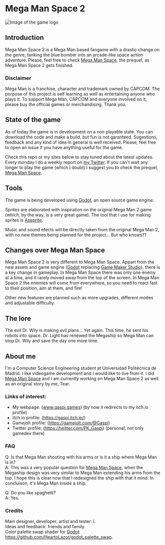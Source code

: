 # Mega Man Space 2

![Image of the game logo][logo]

## Introduction
Mega Man Space 2 is a Mega Man based fangame with a drastic
change on the genre, tanking the blue bomber into an arcade-like
space action adventure. Please, feel free to check 
[Mega Man Space], the prequel, as Mega Man Space 2 gets finished.

### Disclaimer
Mega Man is a franchise, character and trademark owned by CAPCOM.
The porpose of this project is self learning as well as entertaining
anyone who plays it. To support Mega Man, CAPCOM and everyone involved
on it, please buy the official games or merchandising. Thank you.

## State of the game
As of today the game is in development on a non playable state. You can
download the code and make a build, but fun is not garanteed. Sugestions,
feedback and any kind of idea in general is well received. Please, feel
free to open an issue if you have anything useful for the game.

Check this repo or my sites below to stay tuned about the latest updates.
Every monday I do a weekly report on [my Twitter](https://twitter.com/PK_Gaspi).
If you can't wait any longer to play the game (which I doubt) I suggest
you to check the prequel, [Mega Man Space].

## Tools
The game is being developed using [Godot], an open source game engine.  

Sprites are elaborated with inspiration on the original Mega Man 2 game
(which, by the way, is a very great game). The tool that I use for making
sprites is [Aseprite].  

Music and sound efects will be directly taken from the original Mega Man 2,
with no new themes being planned for the project... But who knows??

## Changes over Mega Man Space
Mega Man Space 2 is very different to Mega Man Space. Appart from the
new assets and game engine ([Godot] replacing [Game Maker Studio]), there
is a key change in gameplay. In Mega Man Space there was only one enemy
at a time, and it rarely moved away from the top of the screen. In Mega 
Man Space 2 the enemies will come from everywhere, so you need to react
fast to their position, aim at them, and fire!  

Other new features are planned such as more upgrades, different modes and
adjustable difficulty.

## The lore
The evil Dr. Wily is making evil plans... Yet again. This time, he sent his
robots into space. Dr. Light has renewed the Megaship so Mega Man can
stop Dr. Wily and save the day one more time.

## About me
I'm a Computer Science Engineering student at Universidad Politécnica de Madrid.
I like videogame development and I would like to live from it. I did 
[Mega Man Space] and I am currently working on Mega Man Space 2 
as well as an original story by me, Tear. 

### Links of interest:
- My webpage: (www.gaspi.games) (by now it redirects to my itch.io profile)
- Itch.io profile: (https://gaspi.itch.io/)
- Gamejolt profile: (https://gamejolt.com/@Gaspi)
- Twitter profile: (https://twitter.com/PK_Gaspi) (personal, not only gamedev there)

### FAQ
Q: Is that Mega Man shooting with his arms or is it a ship where Mega Man is in?  
A: This was a very popular question for [Mega Man Space], when the Megaship design
was very similar to Mega Man extending his arms from the top. I hope this is clear 
now that I redesigned the ship with that it mind. In concluison, it's Mega Man inside
a ship.  
  
Q: Do you like spaghetti?  
A: Yes.

### Credits
Main designer, developer, artist and tester: I.  
Ideas and feedback: friends and family.  
Color palette swap shader for [Godot]: https://github.com/HeartoLazor/godot_palette_swap.

[Mega Man Space]: https://gaspi.itch.io/mega-man-space
[Godot]: https://godotengine.org/
[Game Maker Studio]: https://www.yoyogames.com/gamemaker
[Aseprite]: https://www.aseprite.org/
[Alfedi]: https://github.com/Alfedi

[logo]: https://github.com/rapsaGnauJ/Mega-Man-Space-2/blob/master/assets/markdown/logo.png "Game Logo"